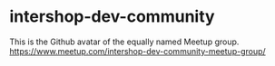 # intershop-dev-community
This is the Github avatar of the equally named Meetup group. https://www.meetup.com/intershop-dev-community-meetup-group/
